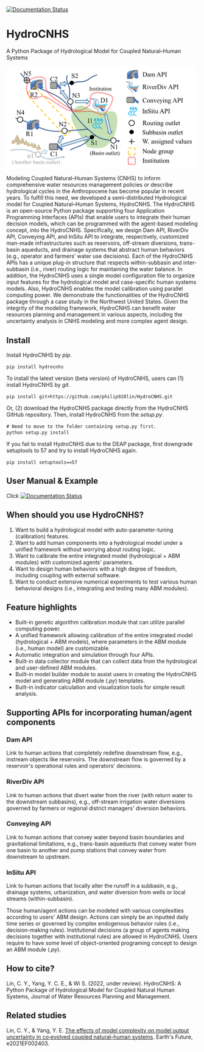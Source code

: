 [![Documentation Status](https://readthedocs.org/projects/hydrocnhs/badge/?version=latest)](https://hydrocnhs.readthedocs.io)


# HydroCNHS
A Python Package of Hydrological Model for Coupled Natural–Human Systems

<img src="https://github.com/philip928lin/HydroCNHS/blob/main/docs/figs/fig3_hydrocnhs.png?raw=true" alt="Complex Adaptive Water System" width="500"/>

Modeling Coupled Natural–Human Systems (CNHS) to inform comprehensive water resources management policies or describe hydrological cycles in the Anthropocene has become popular in recent years. To fulfill this need, we developed a semi-distributed Hydrological model for Coupled Natural–Human Systems, HydroCNHS. The HydroCNHS is an open-source Python package supporting four Application Programming Interfaces (APIs) that enable users to integrate their human decision models, which can be programmed with the agent-based modeling concept, into the HydroCNHS. Specifically, we design Dam API, RiverDiv API, Conveying API, and InSitu API to integrate, respectively, customized man-made infrastructures such as reservoirs, off-stream diversions, trans-basin aqueducts, and drainage systems that abstract human behaviors (e.g., operator and farmers’ water use decisions). Each of the HydroCNHS APIs has a unique plug-in structure that respects within-subbasin and inter-subbasin (i.e., river) routing logic for maintaining the water balance. In addition, the HydroCNHS uses a single model configuration file to organize input features for the hydrological model and case-specific human systems models. Also, HydroCNHS enables the model calibration using parallel computing power. We demonstrate the functionalities of the HydroCNHS package through a case study in the Northwest United States. Given the integrity of the modeling framework, HydroCNHS can benefit water resources planning and management in various aspects, including the uncertainty analysis in CNHS modeling and more complex agent design. 


## Install
Install HydroCNHS by *pip*.
```
pip install hydrocnhs
```
To install the latest version (beta version) of  HydroCNHS, users can (1) install HydroCNHS by *git*.
```
pip install git+https://github.com/philip928lin/HydroCNHS.git
```
Or, (2) download the HydroCNHS package directly from the HydroCNHS GitHub repository. Then, install HydroCNHS from the *setup.py*.
```
# Need to move to the folder containing setup.py first.
python setup.py install
```
If you fail to install HydroCNHS due to the DEAP package, first downgrade setuptools to 57 and try to install HydroCNHS again.
```
pip install setuptools==57
```

## User Manual & Example
Click [![Documentation Status](https://readthedocs.org/projects/hydrocnhs/badge/?version=latest)](https://hydrocnhs.readthedocs.io)

## When should you use HydroCNHS?
1.	Want to build a hydrological model with auto-parameter-tuning (calibration) features.
2.	Want to add human components into a hydrological model under a unified framework without worrying about routing logic.
3.	Want to calibrate the entire integrated model (hydrological + ABM modules) with customized agents' parameters.
4.	Want to design human behaviors with a high degree of freedom, including coupling with external software. 
5.	Want to conduct extensive numerical experiments to test various human behavioral designs (i.e., integrating and testing many ABM modules). 

## Feature highlights
- Built-in genetic algorithm calibration module that can utilize parallel computing power.
- A unified framework allowing calibration of the entire integrated model (hydrological + ABM models), where parameters in the ABM module (i.e., human model) are customizable.
- Automatic integration and simulation through four APIs.
- Built-in data collector module that can collect data from the hydrological and user-defined ABM modules.
- Built-in model builder module to assist users in creating the HydroCNHS model and generating ABM module (*.py*) templates.
- Built-in indicator calculation and visualization tools for simple result analysis.

## Supporting APIs for incorporating human/agent components
### Dam API
Link to human actions that completely redefine downstream flow, e.g., instream objects like reservoirs. The downstream flow is governed by a reservoir's operational rules and operators' decisions.

### RiverDiv API
Link to human actions that divert water from the river (with return water to the downstream subbasins), e.g., off-stream irrigation water diversions governed by farmers or regional district managers' diversion behaviors.

### Conveying API
Link to human actions that convey water beyond basin boundaries and gravitational limitations, e.g., trans-basin aqueducts that convey water from one basin to another and pump stations that convey water from downstream to upstream.

### InSitu API
Link to human actions that locally alter the runoff in a subbasin, e.g., drainage systems, urbanization, and water diversion from wells or local streams (within-subbasin).


Those human/agent actions can be modeled with various complexities according to users' ABM design. Actions can simply be an inputted daily time series or governed by complex endogenous behavior rules (i.e., decision-making rules). Institutional decisions (a group of agents making decisions together with institutional rules) are allowed in HydroCNHS. Users require to have some level of object-oriented programing concept to design an ABM module (*.py*).

## How to cite?
Lin, C. Y., Yang, Y. C. E., & Wi S. (2022, under review). HydroCNHS: A Python Package of Hydrological Model for Coupled Natural Human Systems, Journal of Water Resources Planning and Management.

## Related studies
Lin, C. Y., & Yang, Y. E. [The effects of model complexity on model output uncertainty in co‐evolved coupled natural–human systems](https://doi.org/10.1029/2021EF002403). Earth's Future, e2021EF002403.
